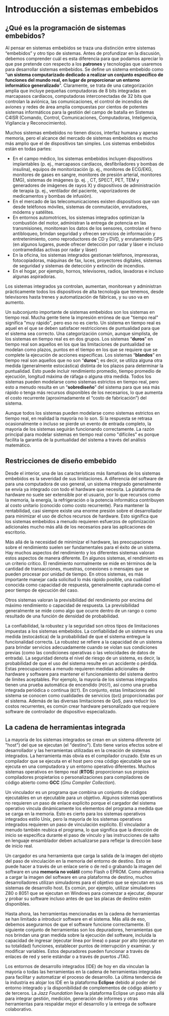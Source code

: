 # Introducción a sistemas embebidos

## ¿Qué es la programación de sistemas embebidos?

Al pensar en sistemas embebidos se traza una distinción entre sistemas “embebidos” y otro tipo de sistemas. Antes de profundizar en la discusión, debemos comprender cuál es esta diferencia para que podamos apreciar lo que pse pretende con respecto a los __patrones__ y tecnologías que usaremos para desarrollar sistemas embebidos.
Se define un sistema embebido como "__un sistema computarizado dedicado a realizar un conjunto específico de funciones del mundo real, en lugar de proporcionar un entorno informático generalizado__". Claramente, se trata de una categorización amplia que incluye pequeñas computadoras de 8 bits integradas en marcapasos cardíacos, computadoras interconectadas de 32 bits que controlan la aviónica, las comunicaciones, el control de incendios de aviones y redes de área amplia compuestas por cientos de potentes sistemas informáticos para la gestión del campo de batalla en Sistemas C4ISR (Comando, Control, Comunicaciones, Computadoras, Inteligencia, Vigilancia y Reconocimiento).

Muchos sistemas embebidos no tienen discos, interfaz humana y apenas memoria, pero el alcance del mercado de sistemas embebidos es mucho más amplio que el de dispositivos tan simples.
Los sistemas embebidos están en todas partes:

- En el campo médico, los sistemas embebidos incluyen dispositivos implantables (p. ej., marcapasos cardíacos, desfibriladores y bombas de insulina), equipos de monitorización (p. ej., monitores de ECG/EKG, monitores de gases en sangre, monitores de presión arterial, monitores EMG), sistemas de imágenes (p. ej. , CT, SPECT, PET, TEM y generadores de imágenes de rayos X) y dispositivos de administración de terapia (p. ej., ventilador del paciente, vaporizadores de medicamentos y bombas de infusión).
- En el mercado de las telecomunicaciones existen dispositivos que van desde teléfonos móviles, sistemas de conmutación, enrutadores, módems y satélites.
- En entornos automotrices, los sistemas integrados optimizan la combustión del motor, administran la entrega de potencia en las transmisiones, monitorean los datos de los sensores, controlan el freno antibloqueo, brindan seguridad y ofrecen servicios de información y entretenimiento, como reproductores de CD y DVD, y enrutamiento GPS (en algunos lugares, puede ofrecer detección por radar y láser e incluso contramedidas activas por radar y láser)
- En la oficina, los sistemas integrados gestionan teléfonos, impresoras, fotocopiadoras, máquinas de fax, luces, proyectores digitales, sistemas de seguridad y sistemas de detección y extinción de incendios.
- En el hogar, por ejemplo, hornos, televisores, radios, lavadoras e incluso algunas aspiradoras.

Los sistemas integrados ya controlan, aumentan, monitorean y administran prácticamente todos los dispositivos de alta tecnología que tenemos, desde televisores hasta trenes y automatización de fábricas, y su uso va en aumento.

Un subconjunto importante de sistemas embebidos son los sistemas en tiempo real. Mucha gente tiene la impresión errónea de que "tiempo real" significa "muy rápido", pero eso no es cierto. Un sistema en tiempo real es aquel en el que se deben satisfacer restricciones de puntualidad para que el sistema sea correcto. Una categorización común, aunque simplista, de los sistemas en tiempo real es en dos grupos. Los sistemas “__duros__” en tiempo real son aquellos en los que las limitaciones de puntualidad se modelan como plazos, puntos en el tiempo en los que se requiere que se complete la ejecución de acciones específicas. Los sistemas “__blandos__” en tiempo real son aquellos que no son “__duros__”; es decir, se utiliza alguna otra medida (generalmente estocástica) distinta de los plazos para determinar la puntualidad. Esto puede incluir rendimiento promedio, tiempo promedio de ejecución, longitud máxima de ráfaga o alguna otra medida. Todos los sistemas pueden modelarse como sistemas estrictos en tiempo real, pero esto a menudo resulta en un “__sobrediseño__” del sistema para que sea más rápido o tenga más recursos disponibles de los necesarios, lo que aumenta el costo recurrente (aproximadamente el “costo de fabricación”) del sistema. 

Aunque todos los sistemas pueden modelarse como sistemas estrictos en tiempo real, en realidad la mayoría no lo son. Si la respuesta se retrasa ocasionalmente o incluso se pierde un evento de entrada completo, la mayoría de los sistemas seguirán funcionando correctamente. La razón principal para modelar sistemas en tiempo real como "difíciles" es porque facilita la garantía de la puntualidad del sistema a través del análisis matemático.

## Restricciones de diseño embebido

Desde el interior, una de las características más llamativas de los sistemas embebidos es la severidad de sus limitaciones. A diferencia del software de para una computadora de uso general, un sistema integrado generalmente se envía ya integrado con todo el hardware que necesita. La plataforma de hardware no suele ser extensible por el usuario, por lo que recursos como la memoria, la energía, la refrigeración o la potencia informática contribuyen al costo unitario (conocido como costo recurrente). Para mantener la rentabilidad, casi siempre existe una enorme presión sobre el desarrollador para minimizar el uso de dichos recursos de hardware. Esto significa que los sistemas embebidos a menudo requieren esfuerzos de optimización adicionales mucho más allá de los necesarios para las aplicaciones de escritorio.

Más allá de la necesidad de minimizar el hardware, las preocupaciones sobre el rendimiento suelen ser fundamentales para el éxito de un sistema. Hay muchos aspectos del rendimiento y los diferentes sistemas valoran estos aspectos de manera diferente. En algunos sistemas, el rendimiento es un criterio crítico. El rendimiento normalmente se mide en términos de la cantidad de transacciones, muestras, conexiones o mensajes que se pueden procesar por unidad de tiempo. En otros sistemas, es más importante manejar cada solicitud lo más rápido posible, una cualidad conocida como capacidad de respuesta, generalmente capturada como el peor tiempo de ejecución del caso.

Otros sistemas valoran la previsibilidad del rendimiento por encima del máximo rendimiento o capacidad de respuesta. La previsibilidad generalmente se mide como algo que ocurre dentro de un rango o como resultado de una función de densidad de probabilidad.

La confiabilidad, la robustez y la seguridad son otros tipos de limitaciones impuestas a los sistemas embebidos. La confiabilidad de un sistema es una medida (estocástica) de la probabilidad de que el sistema entregue la funcionalidad correcta. La robustez se refiere a la capacidad de un sistema para brindar servicios adecuadamente cuando se violan sus condiciones previas (como las condiciones operativas o las velocidades de datos de entrada). La seguridad denota el nivel de riesgo de un sistema, es decir, la probabilidad de que el uso del sistema resulte en un accidente o pérdida. Estas preocupaciones a menudo requieren medidas adicionales de hardware y software para mantener el funcionamiento del sistema dentro de límites aceptables. Por ejemplo, la mayoría de los sistemas integrados tienen una prueba automática de encendido (`POST`), así como una prueba integrada periódica o continua (`BIT`).
En conjunto, estas limitaciones del sistema se conocen como cualidades de servicios (`QoS`) proporcionadas por el sistema. Además de las diversas limitaciones de QoS, para reducir los costos recurrentes, es común crear hardware personalizado que requiere software de controlador de dispositivo especializado.

## La cadena de herramientas integrada

La mayoría de los sistemas integrados se crean en un sistema diferente (el "host") del que se ejecutan (el "destino"). Esto tiene varios efectos sobre el desarrollador y las herramientas utilizadas en la creación de sistemas integrados. La herramienta más obvia es el compilador cruzado. Este es un compilador que se ejecuta en el host pero crea código ejecutable que se ejecuta en una computadora y un entorno operativo diferentes. Muchos sistemas operativos en tiempo real (__RTOS__) proporcionan sus propios compiladores propietarios o personalizaciones para compiladores de código abierto como __GCC__ (_Gnu Compiler Collection_).

Un vinculador es un programa que combina un conjunto de códigos ejecutables en un ejecutable para un objetivo. Algunos sistemas operativos no requieren un paso de enlace explícito porque el cargador del sistema operativo vincula dinámicamente los elementos del programa a medida que se carga en la memoria. Esto es cierto para los sistemas operativos integrados estilo Unix, pero la mayoría de los sistemas operativos integrados requieren un paso de vinculación explícito. El vinculador a menudo también reubica el programa, lo que significa que la dirección de inicio se especifica durante el paso de vínculo y las instrucciones de salto en lenguaje ensamblador deben actualizarse para reflejar la dirección base de inicio real.

Un cargador es una herramienta que carga la salida de la imagen del objeto del paso de vinculación en la memoria del entorno de destino. Esto se puede hacer a través de un enlace serie o de red o grabando la imagen del software en una __memoria no volátil__ como Flash o EPROM. Como alternativa a cargar la imagen del software en una plataforma de destino, muchos desarrolladores utilizan simuladores para el objetivo que se ejecutan en sus sistemas de desarrollo host. Es común, por ejemplo, utilizar simuladores Z80 o 8051 que se ejecutan en Windows para comenzar a ejecutar, depurar y probar su software incluso antes de que las placas de destino estén disponibles.

Hasta ahora, las herramientas mencionadas en la cadena de herramientas se han limitado a introducir software en el sistema. Más allá de eso, debemos asegurarnos de que el software funcione correctamente. El siguiente conjunto de herramientas son los depuradores, herramientas que nos brindan una gran medida sobre la ejecución del software, incluida la capacidad de ingresar (ejecutar línea por línea) o pasar por alto (ejecutar en su totalidad) funciones, establecer puntos de interrupción y examinar. y modificar variables. Estos depuradores pueden funcionar a través de enlaces de red y serie estándar o a través de puertos JTAG.

Los entornos de desarrollo integrados (IDE) de hoy en día vinculan la mayoría o todas las herramientas en la cadena de herramientas integradas para facilitar y automatizar el proceso de desarrollo. La última tendencia de la industria es alojar los IDE en la plataforma __Eclipse__ debido al poder del entorno integrado y la disponibilidad de complementos de código abierto y de terceros. La _Jazz Foundation_ lleva la plataforma Eclipse un paso más allá para integrar gestión, medición, generación de informes y otras herramientas para respaldar mejor el desarrollo y la entrega de software colaborativo.
